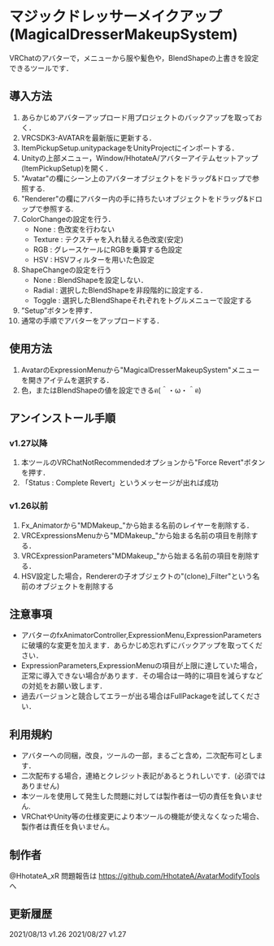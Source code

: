 # マジックドレッサーメイクアップ(MagicalDresserMakeupSystem)

VRChatのアバターで，メニューから服や髪色や，BlendShapeの上書きを設定できるツールです．

## 導入方法
1. あらかじめアバターアップロード用プロジェクトのバックアップを取っておく．
2. VRCSDK3-AVATARを最新版に更新する．
3. ItemPickupSetup.unitypackageをUnityProjectにインポートする．
4. Unityの上部メニュー，Window/HhotateA/アバターアイテムセットアップ(ItemPickupSetup)を開く．
5. "Avatar"の欄にシーン上のアバターオブジェクトをドラッグ&ドロップで参照する.
6. "Renderer"の欄にアバター内の手に持ちたいオブジェクトをドラッグ&ドロップで参照する.
7. ColorChangeの設定を行う．
    - None : 色改変を行わない
    - Texture : テクスチャを入れ替える色改変(安定)
    - RGB : グレースケールにRGBを乗算する色設定
    - HSV : HSVフィルターを用いた色設定
8. ShapeChangeの設定を行う
    - None : BlendShapeを設定しない．
    - Radial : 選択したBlendShapeを非段階的に設定する．
    - Toggle : 選択したBlendShapeそれぞれをトグルメニューで設定する
9. ”Setup”ボタンを押す．
10. 通常の手順でアバターをアップロードする．

## 使用方法
1. AvatarのExpressionMenuから"MagicalDresserMakeupSystem"メニューを開きアイテムを選択する．
2. 色，またはBlendShapeの値を設定できるฅ(＾・ω・＾ฅ)

## アンインストール手順
### v1.27以降
 1. 本ツールのVRChatNotRecommendedオプションから"Force Revert"ボタンを押す．
 2. 「Status : Complete Revert」というメッセージが出れば成功
### v1.26以前
1. Fx_Animatorから"MDMakeup_"から始まる名前のレイヤーを削除する．
2. VRCExpressionsMenuから"MDMakeup_"から始まる名前の項目を削除する．
3. VRCExpressionParameters"MDMakeup_"から始まる名前の項目を削除する．
4. HSV設定した場合，Rendererの子オブジェクトの"(clone)_Filter"という名前のオブジェクトを削除する

## 注意事項
- アバターのfxAnimatorController,ExpressionMenu,ExpressionParametersに破壊的な変更を加えます．あらかじめ忘れずにバックアップを取ってください．
- ExpressionParameters,ExpressionMenuの項目が上限に達していた場合，正常に導入できない場合があります．その場合は一時的に項目を減らすなどの対処をお願い致します．
- 過去バージョンと競合してエラーが出る場合はFullPackageを試してください．

## 利用規約
- アバターへの同梱，改良，ツールの一部，まるごと含め，二次配布可とします．
- 二次配布する場合，連絡とクレジット表記があるとうれしいです．(必須ではありません)
- 本ツールを使用して発生した問題に対しては製作者は一切の責任を負いません.
- VRChatやUnity等の仕様変更により本ツールの機能が使えなくなった場合、製作者は責任を負いません。

## 制作者
@HhotateA_xR
問題報告は https://github.com/HhotateA/AvatarModifyTools へ

## 更新履歴
2021/08/13 v1.26
2021/08/27 v1.27
